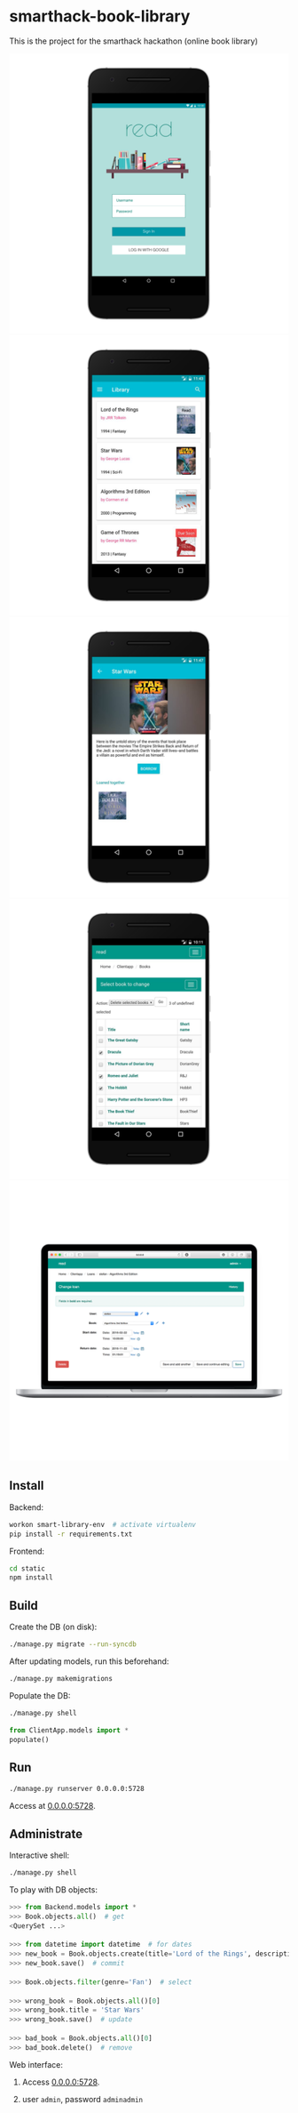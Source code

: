 # smarthack-book-library
This is the project for the smarthack hackathon (online book library)

![android-login](Design/screenshots/android-login.png)
![android-library](Design/screenshots/android-library.png)
![android-singlebook](Design/screenshots/android-singlebook.png)
![android-admin](Design/screenshots/android-admin.png)
![web-admin](Design/screenshots/web-admin.png)

## Install

Backend:

```bash
workon smart-library-env  # activate virtualenv
pip install -r requirements.txt
```

Frontend:

```bash
cd static
npm install
```



## Build

Create the DB (on disk):
```bash
./manage.py migrate --run-syncdb
```
After updating models, run this beforehand:

```bash
./manage.py makemigrations
```

Populate the DB:

```bash
./manage.py shell
```

```python
from ClientApp.models import *
populate()
```





## Run

```bash
./manage.py runserver 0.0.0.0:5728
```

Access at [0.0.0.0:5728](http://0.0.0.0:5728).



## Administrate

Interactive shell:

```bash
./manage.py shell
```

To play with DB objects:

```python
>>> from Backend.models import *
>>> Book.objects.all()  # get
<QuerySet ...>

>>> from datetime import datetime  # for dates
>>> new_book = Book.objects.create(title='Lord of the Rings', description='Book with dwarfs and elves', release_date=datetime(day=24, month=1, year=1994), genre='Fan')  # create
>>> new_book.save()  # commit

>>> Book.objects.filter(genre='Fan')  # select

>>> wrong_book = Book.objects.all()[0]
>>> wrong_book.title = 'Star Wars'
>>> wrong_book.save()  # update

>>> bad_book = Book.objects.all()[0]
>>> bad_book.delete()  # remove
```



Web interface:

1. Access [0.0.0.0:5728](http://0.0.0.0:5728).

2. user `admin`, password `adminadmin`

   ​
